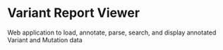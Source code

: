 # Variant Report Viewer
Web application to load, annotate, parse, search, and display annotated Variant and Mutation data
